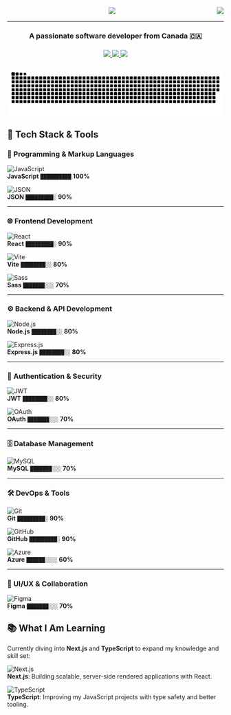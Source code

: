 <img align="right" src="https://visitor-badge.laobi.icu/badge?page_id=maxkamis.maxkamis" />

<div align="center">
    <img src="https://readme-typing-svg.herokuapp.com/?font=Righteous&size=35&center=true&vCenter=true&width=500&height=70&duration=4000&lines=👋+Hi+There!;+I'm+Max+Kamis+!;" />
</div>

---
<h3 align="center">A passionate software developer from Canada 🇨🇦</h3>

###

<div align="center"> 
  <a href="mailto:caumutkamis@gmail.com">
    <img src="https://img.shields.io/badge/Gmail-333333?style=for-the-badge&logo=gmail&logoColor=red" />
  </a>
  <a href="https://www.linkedin.com/in/max-kamis-99066b8a/" target="_blank">
    <img src="https://img.shields.io/badge/LinkedIn-0077B5?style=for-the-badge&logo=linkedin&logoColor=white" target="https://www.linkedin.com/in/max-kamis-99066b8a/" />
  </a>
  <a href="/" target="_blank">
     <img src="https://img.shields.io/badge/Portfolio-FF5722?style=for-the-badge&logo=todoist&logoColor=white" target="_blank" /> 
  </a>
</div>

###

<img src="https://raw.githubusercontent.com/MaxKamis/MaxKamis/output/snake.svg" alt="Snake animation" />

###

## 🚀 Tech Stack & Tools  

### 🔹 Programming & Markup Languages  
![JavaScript](https://img.shields.io/badge/javascript-%23323330.svg?style=for-the-badge&logo=javascript&logoColor=%23F7DF1E)  
**JavaScript** `██████████` **100%**  

![JSON](https://img.shields.io/badge/json-%23000000.svg?style=for-the-badge&logo=json&logoColor=white)  
**JSON** `█████████░` **90%**  

---

### 🌐 Frontend Development  
![React](https://img.shields.io/badge/react-%2320232a.svg?style=for-the-badge&logo=react&logoColor=%2361DAFB)  
**React** `█████████░` **90%**  

![Vite](https://img.shields.io/badge/vite-%23646CFF.svg?style=for-the-badge&logo=vite&logoColor=white)  
**Vite** `████████░░` **80%**  

![Sass](https://img.shields.io/badge/Sass-%23CC6699.svg?style=for-the-badge&logo=sass&logoColor=white)  
**Sass** `███████░░░` **70%**  

---

### ⚙ Backend & API Development  
![Node.js](https://img.shields.io/badge/node.js-6DA55F?style=for-the-badge&logo=node.js&logoColor=white)  
**Node.js** `████████░░` **80%**  

![Express.js](https://img.shields.io/badge/express.js-%23404d59.svg?style=for-the-badge&logo=express&logoColor=%2361DAFB)  
**Express.js** `████████░░` **80%**  

---

### 🔑 Authentication & Security  
![JWT](https://img.shields.io/badge/JWT-black?style=for-the-badge&logo=JSON%20web%20tokens)  
**JWT** `████████░░` **80%**  

![OAuth](https://img.shields.io/badge/OAuth-%23FF9A00.svg?style=for-the-badge&logo=oauth&logoColor=white)  
**OAuth** `███████░░░` **70%**  

---

### 🗄️ Database Management  
![MySQL](https://img.shields.io/badge/mysql-4479A1.svg?style=for-the-badge&logo=mysql&logoColor=white)  
**MySQL** `███████░░░` **70%**  

---

### 🛠 DevOps & Tools  
![Git](https://img.shields.io/badge/git-%23F05033.svg?style=for-the-badge&logo=git&logoColor=white)  
**Git** `█████████░` **90%**  

![GitHub](https://img.shields.io/badge/github-%23121011.svg?style=for-the-badge&logo=github&logoColor=white)  
**GitHub** `█████████░` **90%**  

![Azure](https://img.shields.io/badge/azure-%230072C6.svg?style=for-the-badge&logo=microsoft-azure&logoColor=white)  
**Azure** `██████░░░░` **60%**  

---

### 🎨 UI/UX & Collaboration  
![Figma](https://img.shields.io/badge/figma-%23F24E1E.svg?style=for-the-badge&logo=figma&logoColor=white)  
**Figma** `███████░░░` **70%**  

###

## 📚 What I Am Learning  

Currently diving into **Next.js** and **TypeScript** to expand my knowledge and skill set:

![Next.js](https://img.shields.io/badge/Next.js-%23000000.svg?style=for-the-badge&logo=next.js&logoColor=white)  
**Next.js**: Building scalable, server-side rendered applications with React.  

![TypeScript](https://img.shields.io/badge/TypeScript-%23007ACC.svg?style=for-the-badge&logo=typescript&logoColor=white)  
**TypeScript**: Improving my JavaScript projects with type safety and better tooling.


